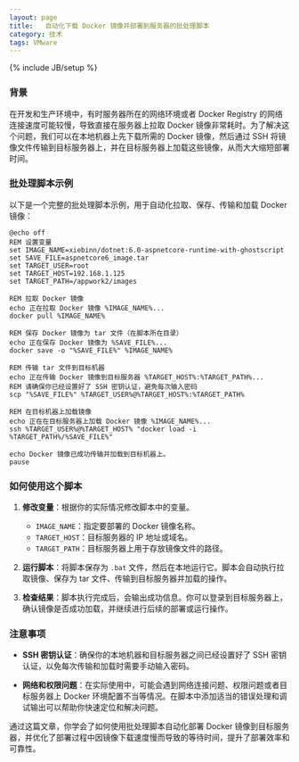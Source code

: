 ```yaml
---
layout: page
title:   自动化下载 Docker 镜像并部署到服务器的批处理脚本
category: 技术
tags: VMware
---
```

{% include JB/setup %}

### 背景

在开发和生产环境中，有时服务器所在的网络环境或者 Docker Registry 的网络连接速度可能较慢，导致直接在服务器上拉取 Docker 镜像非常耗时。为了解决这个问题，我们可以在本地机器上先下载所需的 Docker 镜像，然后通过 SSH 将镜像文件传输到目标服务器上，并在目标服务器上加载这些镜像，从而大大缩短部署时间。

### 批处理脚本示例

以下是一个完整的批处理脚本示例，用于自动化拉取、保存、传输和加载 Docker 镜像：

```batch
@echo off
REM 设置变量
set IMAGE_NAME=xiebinn/dotnet:6.0-aspnetcore-runtime-with-ghostscript
set SAVE_FILE=aspnetcore6_image.tar
set TARGET_USER=root
set TARGET_HOST=192.168.1.125
set TARGET_PATH=/appwork2/images

REM 拉取 Docker 镜像
echo 正在拉取 Docker 镜像 %IMAGE_NAME%...
docker pull %IMAGE_NAME%

REM 保存 Docker 镜像为 tar 文件（在脚本所在目录）
echo 正在保存 Docker 镜像为 %SAVE_FILE%...
docker save -o "%SAVE_FILE%" %IMAGE_NAME%

REM 传输 tar 文件到目标机器
echo 正在传输 Docker 镜像到目标服务器 %TARGET_HOST%:%TARGET_PATH%...
REM 请确保你已经设置好了 SSH 密钥认证，避免每次输入密码
scp "%SAVE_FILE%" %TARGET_USER%@%TARGET_HOST%:%TARGET_PATH%

REM 在目标机器上加载镜像
echo 正在在目标服务器上加载 Docker 镜像 %IMAGE_NAME%...
ssh %TARGET_USER%@%TARGET_HOST% "docker load -i %TARGET_PATH%/%SAVE_FILE%"

echo Docker 镜像已成功传输并加载到目标机器上。
pause
```

### 如何使用这个脚本

1. **修改变量**：根据你的实际情况修改脚本中的变量。
   - `IMAGE_NAME`：指定要部署的 Docker 镜像名称。
   - `TARGET_HOST`：目标服务器的 IP 地址或域名。
   - `TARGET_PATH`：目标服务器上用于存放镜像文件的路径。

2. **运行脚本**：将脚本保存为 `.bat` 文件，然后在本地运行它。脚本会自动执行拉取镜像、保存为 tar 文件、传输到目标服务器并加载的操作。

3. **检查结果**：脚本执行完成后，会输出成功信息。你可以登录到目标服务器上，确认镜像是否成功加载，并继续进行后续的部署或运行操作。

### 注意事项

- **SSH 密钥认证**：确保你的本地机器和目标服务器之间已经设置好了 SSH 密钥认证，以免每次传输和加载时需要手动输入密码。

- **网络和权限问题**：在实际使用中，可能会遇到网络连接问题、权限问题或者目标服务器上 Docker 环境配置不当等情况。在脚本中添加适当的错误处理和调试输出可以帮助你快速定位和解决问题。

通过这篇文章，你学会了如何使用批处理脚本自动化部署 Docker 镜像到目标服务器，并优化了部署过程中因镜像下载速度慢而导致的等待时间，提升了部署效率和可靠性。